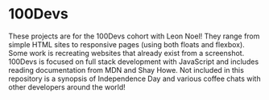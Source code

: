 # 100Devs
These projects are for the 100Devs cohort with Leon Noel! 
They range from simple HTML sites to responsive pages (using both floats and flexbox). 
Some work is recreating websites that already exist from a screenshot.
100Devs is focused on full stack development with JavaScript and includes reading documentation from MDN and Shay Howe.
Not included in this repository is a synopsis of Independence Day and various coffee chats with other developers around the world!
